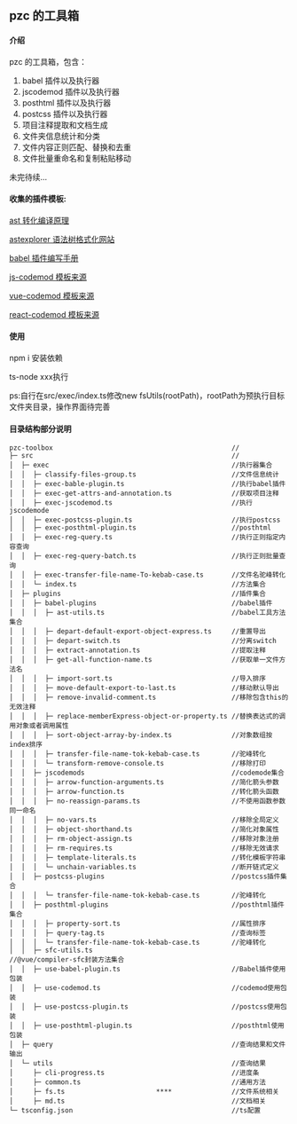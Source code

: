 ## pzc 的工具箱

#### 介绍

pzc 的工具箱，包含：

1. babel 插件以及执行器
2. jscodemod 插件以及执行器
3. posthtml 插件以及执行器
4. postcss 插件以及执行器
5. 项目注释提取和文档生成
6. 文件夹信息统计和分类
7. 文件内容正则匹配、替换和去重
8. 文件批量重命名和复制粘贴移动

未完待续...

#### 收集的插件模板:

[ast 转化编译原理](https://github.com/jamiebuilds/the-super-tiny-compiler)

[astexplorer 语法树格式化网站](https://astexplorer.net/)

[babel 插件编写手册](https://github.com/jamiebuilds/babel-handbook)

[js-codemod 模板来源](https://github.com/cpojer/js-codemod)

[vue-codemod 模板来源](https://github.com/vuejs/vue-codemod)

[react-codemod 模板来源](https://github.com/reactjs/react-codemod)

#### 使用

npm i 安装依赖

ts-node xxx执行

ps:自行在src/exec/index.ts修改new fsUtils(rootPath)，rootPath为预执行目标文件夹目录，操作界面待完善


#### 目录结构部分说明
```
pzc-toolbox                                             //
├─ src                                                  //
│  ├─ exec                                              //执行器集合
│  │  ├─ classify-files-group.ts                        //文件信息统计
│  │  ├─ exec-bable-plugin.ts                           //执行babel插件
│  │  ├─ exec-get-attrs-and-annotation.ts               //获取项目注释
│  │  ├─ exec-jscodemod.ts                              //执行jscodemode
│  │  ├─ exec-postcss-plugin.ts                         //执行postcss
│  │  ├─ exec-posthtml-plugin.ts                        //posthtml
│  │  ├─ exec-reg-query.ts                              //执行正则指定内容查询
│  │  ├─ exec-reg-query-batch.ts                        //执行正则批量查询
│  │  ├─ exec-transfer-file-name-To-kebab-case.ts       //文件名驼峰转化
│  │  └─ index.ts                                       //方法集合
│  ├─ plugins                                           //插件集合
│  │  ├─ babel-plugins                                  //babel插件
│  │  │  ├─ ast-utils.ts                                //babel工具方法集合
│  │  │  ├─ depart-default-export-object-express.ts     //重置导出
│  │  │  ├─ depart-switch.ts                            //分离switch
│  │  │  ├─ extract-annotation.ts                       //提取注释
│  │  │  ├─ get-all-function-name.ts                    //获取单一文件方法名
│  │  │  ├─ import-sort.ts                              //导入排序
│  │  │  ├─ move-default-export-to-last.ts              //移动默认导出
│  │  │  ├─ remove-invalid-comment.ts                   //移除包含this的无效注释
│  │  │  ├─ replace-memberExpress-object-or-property.ts //替换表达式的调用对象或者调用属性
│  │  │  ├─ sort-object-array-by-index.ts               //对象数组按index排序
│  │  │  ├─ transfer-file-name-tok-kebab-case.ts        //驼峰转化
│  │  │  └─ transform-remove-console.ts                 //移除打印
│  │  ├─ jscodemods                                     //codemode集合
│  │  │  ├─ arrow-function-arguments.ts                 //简化箭头参数
│  │  │  ├─ arrow-function.ts                           //转化箭头函数
│  │  │  ├─ no-reassign-params.ts                       //不使用函数参数同一命名
│  │  │  ├─ no-vars.ts                                  //移除全局定义
│  │  │  ├─ object-shorthand.ts                         //简化对象属性
│  │  │  ├─ rm-object-assign.ts                         //移除对象注册
│  │  │  ├─ rm-requires.ts                              //移除无效请求
│  │  │  ├─ template-literals.ts                        //转化模板字符串
│  │  │  └─ unchain-variables.ts                        //断开链式定义
│  │  ├─ postcss-plugins                                //postcss插件集合
│  │  │  └─ transfer-file-name-tok-kebab-case.ts        //驼峰转化
│  │  ├─ posthtml-plugins                               //posthtml插件集合
│  │  │  ├─ property-sort.ts                            //属性排序
│  │  │  ├─ query-tag.ts                                //查询标签
│  │  │  └─ transfer-file-name-tok-kebab-case.ts        //驼峰转化
│  │  ├─ sfc-utils.ts                                   //@vue/compiler-sfc封装方法集合
│  │  ├─ use-babel-plugin.ts                            //Babel插件使用包装
│  │  ├─ use-codemod.ts                                 //codemod使用包装
│  │  ├─ use-postcss-plugin.ts                          //postcss使用包装
│  │  ├─ use-posthtml-plugin.ts                         //posthtml使用包装
│  ├─ query                                             //查询结果和文件输出
│  └─ utils                                             //查询结果
│     ├─ cli-progress.ts                                //进度条
│     ├─ common.ts                                      //通用方法
│     ├─ fs.ts                       ****               //文件系统相关
│     ├─ md.ts                                          //文档相关
└─ tsconfig.json                                        //ts配置
```
